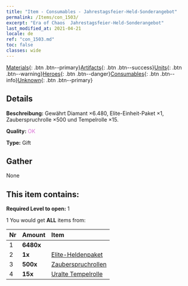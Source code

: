 ```yaml
---
title: "Item - Consumables - Jahrestagsfeier-Held-Sonderangebot"
permalink: /Items/con_1503/
excerpt: "Era of Chaos  Jahrestagsfeier-Held-Sonderangebot"
last_modified_at: 2021-04-21
locale: de
ref: "con_1503.md"
toc: false
classes: wide
---
```

 [Materials](/de/Items/){: .btn .btn--primary}[Artifacts](/de/Items/Artifacts/){: .btn .btn--success}[Units](/de/Items/Units/){: .btn .btn--warning}[Heroes](/de/Items/Heroes/){: .btn .btn--danger}[Consumables](/de/Items/Consumables/){: .btn .btn--info}[Unknown](/de/Items/Unknown/){: .btn .btn--primary}

## Details
 **Beschreibung:** Gewährt Diamant ×6.480, Elite-Einheit-Paket ×1, Zauberspruchrolle ×500 und Tempelrolle ×15.

 **Quality:** <span style="color: #DA70D6">OK</span>

 **Type:** Gift

## Gather

  None

## This item contains:

 **Required Level to open:** 1

 1 You would get **ALL** items  from:

  | Nr | Amount |     Item    |
  |:---|:-------|:------------|
  | 1 |  **6480x** | <i class="fas fa-gem"/> |  | 
  | 2 |  **1x** | [Elite-Heldenpaket](/de/Items/con_1358/) |  | 
  | 3 |  **500x** | [Zauberspruchrollen](/de/Items/con_694/) |  | 
  | 4 |  **15x** | [Uralte Tempelrolle](/de/Items/con_697/) |  | 
